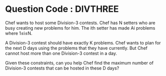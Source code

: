 # Question Code : DIVTHREE

Chef wants to host some Division-3 contests. Chef has N setters who are busy creating new problems for him. The ith setter has made Ai problems where 1≤i≤N.

A Division-3 contest should have exactly K problems. Chef wants to plan for the next D days using the problems that they have currently. But Chef cannot host more than one Division-3 contest in a day.

Given these constraints, can you help Chef find the maximum number of Division-3 contests that can be hosted in these D days?
